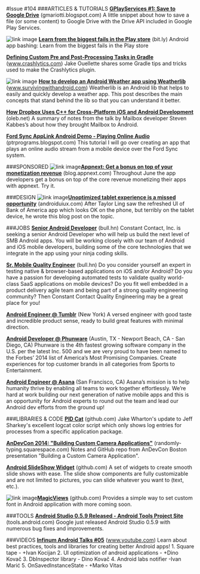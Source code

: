 #Issue #104
###ARTICLES & TUTORIALS
[**GPlayServices #1: Save to Google Drive**](http://gmariotti.blogspot.com/2014/05/gplayservices-1-save-to-google-drive.html) (gmariotti.blogspot.com)
A little snippet about how to save a file (or some content) to Google Drive with the Drive API included in Google Play Services.
 
![ link image	 	](http://awcntt-article-image.qiniudn.com/issue104_square_Bildschirmfoto_2014-06-01_um_15.59.50.png) [**Learn from the biggest fails in the Play store**](http://bit.ly/andbigfails) (bit.ly)
Android app bashing: Learn from the biggest fails in the Play store
 
[**Defining Custom Pre and Post-Processing Tasks in Gradle**](http://www.crashlytics.com/blog/defining-custom-pre-and-post-processing-tasks-in-gradle/) (www.crashlytics.com)
Jake Ouellette shares some Gradle tips and tricks used to make the Crashlytics plugin.
 
![ link image	 	](http://awcntt-article-image.qiniudn.com/issue104_square_Bildschirmfoto_2014-06-01_um_16.01.58.png) [**How to develop an Android Weather app using Weatherlib**](http://www.survivingwithandroid.com/2014/05/how-to-develop-android-weather-app.html) (www.survivingwithandroid.com)
Weatherlib is an Android lib that helps to easily and quickly develop a weather app. This post describes the main concepts that stand behind the lib so that you can understand it better.
 
[**How Dropbox Uses C++ for Cross-Platform iOS and Android Development**](http://oleb.net/blog/2014/05/how-dropbox-uses-cplusplus-cross-platform-development/) (oleb.net)
A summary of notes from the talk by Mailbox developer Steven Kabbesʼs about how they brought Mailbox to Android.
 
[**Ford Sync AppLink Android Demo - Playing Online Audio**](http://ptrprograms.blogspot.com/2014/05/ford-sync-applink-android-demo-playing.html) (ptrprograms.blogspot.com)
This tutorial I will go over creating an app that plays an online audio stream from a mobile device over the Ford Sync system.
 
###SPONSORED
![ link image	 	 ](http://awcntt-article-image.qiniudn.com/issue104_square_Bildschirmfoto_2014-06-01_um_16.02.34.png)[**Appnext: Get a bonus on top of your monetization revenue**](http://blog.appnext.com/?ref=adrw/2014/06/01/june-bonuses-are-here-get-500-on-top-of-your-monetization-revenue/) (blog.appnext.com)
Throughout June the app developers get a bonus on top of the core revenue monetizing their apps with appnext. Try it.
 
###DESIGN
![ link image	 	 ](http://awcntt-article-image.qiniudn.com/issue104_square_Bildschirmfoto_2014-06-01_um_16.04.05.png)[**Unoptimized tablet experience is a missed opportunity**](http://androiduiux.com/2014/05/30/unoptimized-tablet-experience/) (androiduiux.com)
After Taylor Ling saw the refreshed UI of Bank of America app which looks OK on the phone, but terribly on the tablet device, he wrote this blog post on the topic.
 
###JOBS
[**Senior Android Developer**](http://bull.hn/l/212X1/) (bull.hn)
Constant Contact, Inc. is seeking a senior Android Developer who will help us build the next level of SMB Android apps. You will be working closely with our team of Android and iOS mobile developers, building some of the core technologies that we integrate in the app using your ninja coding skills.
 
[**Sr. Mobile Quality Engineer**](http://bull.hn/l/212X0/) (bull.hn)
Do you consider yourself an expert in testing native & browser-based applications on iOS and/or Android? Do you have a passion for developing automated tests to validate quality world-class SaaS applications on mobile devices? Do you fit well embedded in a product delivery agile team and being part of a strong quality engineering community? Then Constant Contact Quality Engineering may be a great place for you!
 
[**Android Engineer @ Tumblr**](http://www.jobscore.com/jobs2/tumblr/android-engineer/aVgT38MQ0r4RdviGakNqq7?ref=rss&sid=68) (New York)
A versed engineer with good taste and incredible product sense, ready to build great features with minimal direction.
 
[**Android Developer @ Phunware**](http://www.phunware.com/company/careers/current-openings/) (Austin, TX - Newport Beach, CA - San Diego, CA)
Phunware is the 4th fastest growing software company in the U.S. per the latest Inc. 500 and we are very proud to have been named to the Forbes’ 2014 list of America’s Most Promising Companies. Create experiences for top customer brands in all categories from Sports to Entertainment.
 
[**Android Engineer @ Asana**](https://asana.com/jobs/software-engineer-mobile) (San Francisco, CA)
Asana’s mission is to help humanity thrive by enabling all teams to work together effortlessly. We’re hard at work building our next generation of native mobile apps and this is an opportunity for Android experts to round out the team and lead our Android dev efforts from the ground up!
 
###LIBRARIES & CODE
[**PID Cat**](https://github.com/JakeWharton/pidcat) (github.com)
Jake Wharton's update to Jeff Sharkey's excellent logcat color script which only shows log entries for processes from a specific application package.
 
[**AnDevCon 2014: "Building Custom Camera Applications"**](https://randomly-typing.squarespace.com/blog/2014/5/31/presentation-from-andevcon-2014) (randomly-typing.squarespace.com)
Notes and GitHub repo from AnDevCon Boston presentation "Building a Custom Camera Application".
 
[**Android SlideShow Widget**](https://github.com/marvinlabs/android-slideshow-widget) (github.com)
A set of widgets to create smooth slide shows with ease. The slide show components are fully customizable and are not limited to pictures, you can slide whatever you want to (text, etc.).
 
![ link image	 	 ](http://awcntt-article-image.qiniudn.com/issue104_square_Bildschirmfoto_2014-06-01_um_16.04.51.png)[**MagicViews**](https://github.com/ikocijan/MagicViews) (github.com)
Provides a simple way to set custom font in Android application with more coming soon.
 
###TOOLS
[**Android Studio 0.5.9 Released - Android Tools Project Site**](http://tools.android.com/recent/androidstudio059released) (tools.android.com)
Google just released Android Studio 0.5.9 with numerous bug fixes and improvements.
 
###VIDEOS
[**Infinum Android Talks #05**](https://www.youtube.com/watch?v=PS-4VZi750s) (www.youtube.com)
Learn about best practices, tools and libraries for creating better Android apps! 1. Square tape - +Ivan Kocijan  2. UI optimization of android applications - +Dino Kovač  3. DbInspector library - Dino Kovač 4. Android labs notifier -Ivan Marić 5. OnSavedInstanceState - +Marko Vitas 